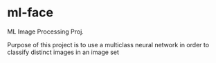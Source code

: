 # ml-face
ML Image Processing Proj.

Purpose of this project is to use a multiclass neural network in order to classify distinct images in an image set
